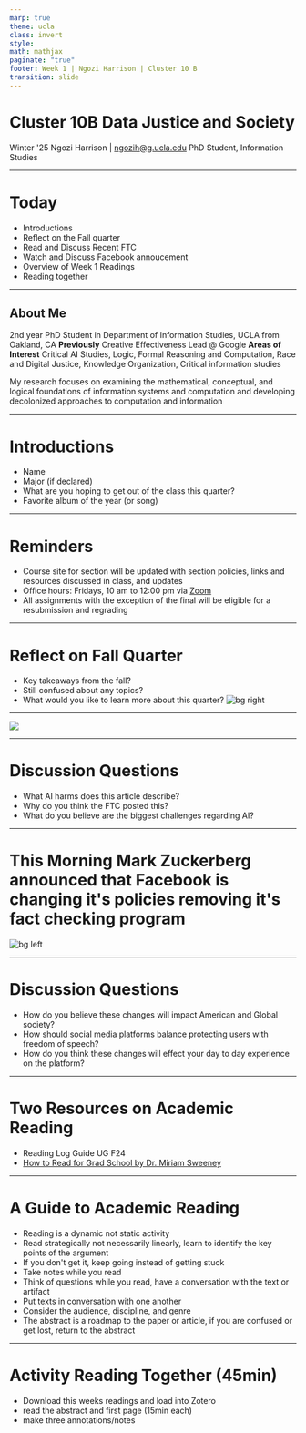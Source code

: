 ```yaml
---
marp: true
theme: ucla
class: invert
style: 
math: mathjax
paginate: "true"
footer: Week 1 | Ngozi Harrison | Cluster 10 B
transition: slide
---
```

<script type="module">
  import mermaid from 'https://cdn.jsdelivr.net/npm/mermaid@10/dist/mermaid.esm.min.mjs';
  mermaid. initialize ({ startOnLoad: true, theme: 'dark' });
</script>

# Cluster 10B Data Justice and Society

Winter '25
Ngozi Harrison | ngozih@g.ucla.edu
PhD Student, Information Studies

---
# Today
- Introductions
- Reflect on the Fall quarter
- Read and Discuss Recent FTC 
- Watch and Discuss Facebook annoucement
- Overview of Week 1 Readings
- Reading together

---
## About Me
2nd year PhD Student in Department of Information Studies, UCLA
from Oakland, CA
**Previously** Creative Effectiveness Lead @ Google
**Areas of Interest** Critical AI Studies, Logic, Formal Reasoning and Computation, Race and Digital Justice, Knowledge Organization, Critical information studies

My research focuses on examining the mathematical, conceptual, and logical foundations of information systems and computation and developing decolonized approaches to computation and information

---
# Introductions
- Name
- Major (if declared)
- What are you hoping to get out of the class this quarter?
- Favorite album of the year (or song)

---
# Reminders
- Course site for section will be updated with section policies, links and resources discussed in class, and updates
- Office hours: Fridays, 10 am to 12:00 pm via [Zoom](https://calendar.google.com/calendar/u/0/appointments/schedules/AcZssZ3gj80gKrrZO2vw5shKQJ2xmJAV3ydlFUc5cplAZJoY_zKLp7G1XNgP-se1U4Wv0qozzvX5-imP)  
- All  assignments with the exception of the final will be eligible for a resubmission and regrading


---
# Reflect on Fall Quarter
- Key takeaways from the fall?
- Still confused about any topics?
- What would you like to learn more about this quarter?
![bg right](images/Pasted%20image%2020241021112140.png)

---
[![](images/Pasted%20image%2020250107073701.png)](https://www.ftc.gov/policy/advocacy-research/tech-at-ftc/2025/01/ai-risk-consumer-harm)

---
# Discussion Questions
- What AI harms does this article describe?
- Why do you think the FTC posted this?
- What do you believe are the biggest challenges regarding AI?


---
# This Morning Mark Zuckerberg announced that Facebook is changing it's policies removing it's fact checking program

![bg left](images/Pasted%20image%2020250107073752.png)

---
# Discussion Questions
- How do you believe these changes will impact American and Global society?
- How should social media platforms balance protecting users with freedom of speech?
- How do you think these changes will effect your day to day experience on the platform?

---

# Two Resources on Academic Reading
- Reading Log Guide UG F24
- [How to Read for Grad School by Dr. Miriam Sweeney]()

--- 
# A Guide to Academic Reading

- Reading is a dynamic not static activity
- Read strategically not necessarily linearly, learn to identify the key points of the argument
- If you don't get it, keep going instead of getting stuck
- Take notes while you read
- Think of questions while you read, have a conversation with the text or artifact
- Put texts in conversation with one another
- Consider the audience, discipline, and genre
- The abstract is a roadmap to the paper or article, if you are confused or get lost, return to the abstract

---
# **Activity** Reading Together (45min)

- Download this weeks readings and load into Zotero
- read the abstract and first page (15min each)
- make three annotations/notes